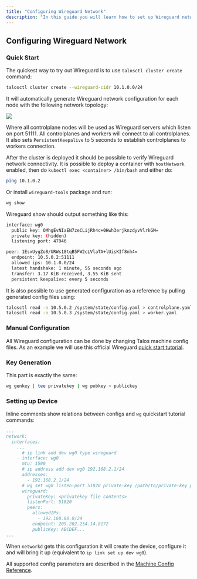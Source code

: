 ```yaml
---
title: "Configuring Wireguard Network"
description: "In this guide you will learn how to set up Wireguard network using Kernel module."
---
```


## Configuring Wireguard Network

### Quick Start

The quickest way to try out Wireguard is to use `talosctl cluster create` command:

```bash
talosctl cluster create --wireguard-cidr 10.1.0.0/24
```

It will automatically generate Wireguard network configuration for each node with the following network topology:

<img src="/images/wireguard-guide/example-topology.png">

Where all controlplane nodes will be used as Wireguard servers which listen on port 51111.
All controlplanes and workers will connect to all controlplanes.
It also sets `PersistentKeepalive` to 5 seconds to establish controlplanes to workers connection.

After the cluster is deployed it should be possible to verify Wireguard network connectivity.
It is possible to deploy a container with `hostNetwork` enabled, then do `kubectl exec <container> /bin/bash` and either do:

```bash
ping 10.1.0.2
```

Or install `wireguard-tools` package and run:

```bash
wg show
```

Wireguard show should output something like this:

```bash
interface: wg0
  public key: OMhgEvNIaEN7zeCLijRh4c+0Hwh3erjknzdyvVlrkGM=
  private key: (hidden)
  listening port: 47946

peer: 1EsxUygZo8/URWs18tqB5FW2cLVlaTA+lUisKIf8nh4=
  endpoint: 10.5.0.2:51111
  allowed ips: 10.1.0.0/24
  latest handshake: 1 minute, 55 seconds ago
  transfer: 3.17 KiB received, 3.55 KiB sent
  persistent keepalive: every 5 seconds
```

It is also possible to use generated configuration as a reference by pulling generated config files using:

```bash
talosctl read -n 10.5.0.2 /system/state/config.yaml > controlplane.yaml
talosctl read -n 10.5.0.3 /system/state/config.yaml > worker.yaml
```

### Manual Configuration

All Wireguard configuration can be done by changing Talos machine config files.
As an example we will use this official Wireguard [quick start tutorial](https://www.wireguard.com/quickstart/).

### Key Generation

This part is exactly the same:

```bash
wg genkey | tee privatekey | wg pubkey > publickey
```

### Setting up Device

Inline comments show relations between configs and `wg` quickstart tutorial commands:

```yaml
...
network:
  interfaces:
    ...
      # ip link add dev wg0 type wireguard
    - interface: wg0
      mtu: 1500
      # ip address add dev wg0 192.168.2.1/24
      addresses:
        - 192.168.2.1/24
      # wg set wg0 listen-port 51820 private-key /path/to/private-key peer ABCDEF... allowed-ips 192.168.88.0/24 endpoint 209.202.254.14:8172
      wireguard:
        privateKey: <privatekey file contents>
        listenPort: 51820
        peers:
          allowedIPs:
            - 192.168.88.0/24
          endpoint: 209.202.254.14.8172
          publicKey: ABCDEF...
...
```

When `networkd` gets this configuration it will create the device, configure it and will bring it up (equivalent to `ip link set up dev wg0`).

All supported config parameters are described in the [Machine Config Reference](../../reference/configuration/#devicewireguardconfig).
